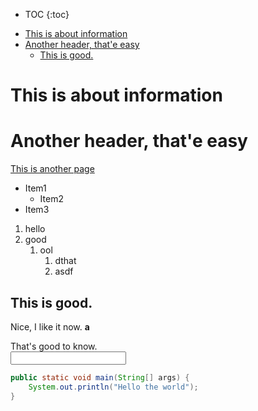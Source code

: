 * TOC
{:toc}

- [This is about information](#this-is-about-information)
- [Another header, that'e easy](#another-header-thate-easy)
	- [This is good.](#this-is-good)

# This is about information

# Another header, that'e easy
[This is another page](another.md)

- Item1
  - Item2
- Item3

1. hello
2. good
   1. ool
      1. dthat
      2. asdf

## This is good.
Nice, I like it now.
<b>a</b>
<div>
That's good to know.
</div>
<input type="password">

```java
public static void main(String[] args) {
	System.out.println("Hello the world");
}
```

